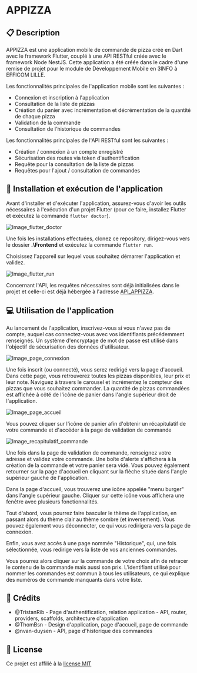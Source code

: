 # APPIZZA

## :clipboard: Description
APPIZZA est une application mobile de commande de pizza créé en Dart avec le framework Flutter, couplé à une API RESTful créée avec le framework Node NestJS.
Cette application a été créée dans le cadre d'une remise de projet pour le module de Développement Mobile en 3INFO à EFFICOM LILLE.

Les fonctionnalités principales de l'application mobile sont les suivantes :
- Connexion et inscription à l'application
- Consultation de la liste de pizzas
- Création du panier avec incrémentation et décrémentation de la quantité de chaque pizza
- Validation de la commande
- Consultation de l'historique de commandes

Les fonctionnalités principales de l'API RESTful sont les suivantes :
- Création / connexion à un compte enregistré
- Sécurisation des routes via token d'authentification
- Requête pour la consultation de la liste de pizzas
- Requêtes pour l'ajout / consultation de commandes

## :hammer: Installation et exécution de l'application

Avant d'installer et d'exécuter l'application, assurez-vous d'avoir les outils nécessaires à l'exécution d'un projet Flutter (pour ce faire, installez Flutter et exécutez la commande `flutter doctor`).

![Image_flutter_doctor](./res/flutterDoctor.PNG)

Une fois les installations effectuées, clonez ce repository, dirigez-vous vers le dossier **.\Frontend** et exécutez la commande `flutter run`.

Choisissez l'appareil sur lequel vous souhaitez démarrer l'application et validez.

![Image_flutter_run](./res/flutterRun.PNG)

Concernant l'API, les requêtes nécessaires sont déjà initialisées dans le projet et celle-ci est déjà hébergée à l'adresse [API_APPIZZA](https://appizza.vercel.app/).

## :computer: Utilisation de l'application

Au lancement de l'application, inscrivez-vous si vous n'avez pas de compte, auquel cas connectez-vous avec vos identifiants précédemment renseignés. Un système d'encryptage de mot de passe est utilisé dans l'objectif de sécurisation des données d'utilisateur. 

![Image_page_connexion](./res/pageConnexion.PNG)

Une fois inscrit (ou connecté), vous serez redirigé vers la page d'accueil. Dans cette page, vous retrouverez toutes les pizzas disponibles, leur prix et leur note.
Naviguez à travers le carousel et incrémentez le compteur des pizzas que vous souhaitez commander.
La quantité de pizzas commandées est affichée à côté de l'icône de panier dans l'angle supérieur droit de l'application.

![Image_page_accueil](./res/pageAccueil.PNG)

Vous pouvez cliquer sur l'icône de panier afin d'obtenir un récapitulatif de votre commande et d'accéder à la page de validation de commande

![Image_recapitulatif_commande](./res/recapitulatifCommande.PNG)

Une fois dans la page de validation de commande, renseignez votre adresse et validez votre commande. Une boîte d'alerte s'affichera à la création de la commande et votre panier sera vidé. Vous pouvez également retourner sur la page d'accueil en cliquant sur la flèche située dans l'angle supérieur gauche de l'application.

Dans la page d'accueil, vous trouverez une icône appelée "menu burger" dans l'angle supérieur gauche. Cliquer sur cette icône vous affichera une fenêtre avec plusieurs fonctionnalités.

<!-- Image affichant la fenêtre du menu burger à ajouter -->

Tout d'abord, vous pourrez faire basculer le thème de l'application, en passant alors du thème clair au thème sombre (et inversement). Vous pouvez également vous déconnecter, ce qui vous redirigera vers la page de connexion.

Enfin, vous avez accès à une page nommée "Historique", qui, une fois sélectionnée, vous redirige vers la liste de vos anciennes commandes.

Vous pourrez alors cliquer sur la commande de votre choix afin de retracer le contenu de la commande mais aussi son prix. L'identifiant utilisé pour nommer les commandes est commun à tous les utilisateurs, ce qui explique des numéros de commande manquants dans votre liste.

<!-- Image affichant l'historique des commandes à ajouter -->

## :handshake: Crédits

- @TristanRib - Page d'authentification, relation application - API, router, providers, scaffolds, architecture d'application
- @ThomBsn - Design d'application, page d'accueil, page de commande 
- @nvan-duysen - API, page d'historique des commandes

## :memo: License

Ce projet est affilié à la [license MIT](https://gitlab.com/TristanRib/appizza/-/blob/main/LICENSE?ref_type=heads)
